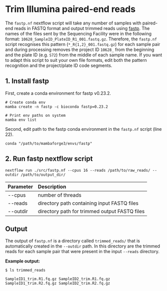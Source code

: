 # Trim Illumina paired-end reads

The `fastp.nf` nextflow script will take any number of samples with paired-end reads in FASTQ format and output trimmed reads using [fastp](https://github.com/OpenGene/fastp). The names of the files sent by the Sequencing Facility were in the following format: `10628_SampleID_PlateID_R1_001.fastq.gz`. Therefore, the `fastp.nf` script recognises this pattern (`*_R{1,2}_001.fastq.gz`) for each sample pair and during processing removes the project ID `10628_` from the beginning and the plate ID (e.g. `S72`) from the middle of each sample name. If you want to adapt this script to suit your own file formats, edit both the pattern recognition and the project/plate ID code segments.

## 1. Install fastp

First, create a conda environment for fastp v0.23.2.
```
# Create conda env
mamba create -n fastp -c bioconda fastp=0.23.2

# Print env paths on system
mamba env list
```
Second, edit path to the fastp conda environment in the `fastp.nf` script (line 22).
```
conda "/path/to/mambaforge3/envs/fastp"
```

## 2. Run fastp nextflow script

```
nextflow run ./src/fastp.nf --cpus 16 --reads /path/to/raw_reads/ --outdir /path/to/output_dir/
```
| Parameter | Description
| :- | :-
| --cpus | number of threads
| --reads | directory path containing input FASTQ files
| --outdir | directory path for trimmed output FASTQ files

## Output

The output of `fastp.nf` is a directory called `trimmed_reads/` that is automatically created in the `--outdir` path. In this directory are the trimmed reads for each sample pair that were present in the input `--reads` directory.

**Example output:**
```
$ ls trimmed_reads
```
```
SampleID1_trim.R1.fq.gz SampleID2_trim.R1.fq.gz
SampleID1_trim.R2.fq.gz SampleID2_trim.R2.fq.gz
```


